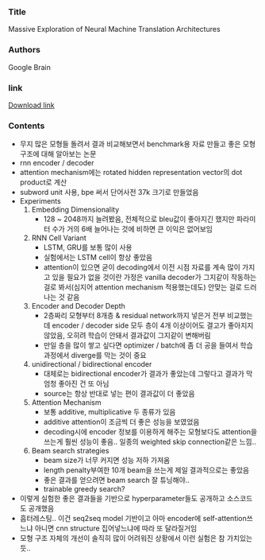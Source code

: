 ### Title
Massive Exploration of Neural Machine Translation Architectures

### Authors
Google Brain

### link
[Download link](https://arxiv.org/pdf/1703.03906.pdf)

### Contents
- 무지 많은 모형들 돌려서 결과 비교해보면서 benchmark용 자료 만들고 좋은 모형 구조에 대해 알아보는 논문
- rnn encoder / decoder
- attention mechanism에는 rotated hidden representation vector의 dot product로 계산
- subword unit 사용, bpe 써서 단어사전 37k 크기로 만들었음
- Experiments
    1. Embedding Dimensionality
        - 128 ~ 2048까지 늘려봤음, 전체적으로 bleu값이 좋아지긴 했지만 파라미터 수가 거의 6배 늘어나는 것에 비하면 큰 이익은 없어보임
    1. RNN Cell Variant
        - LSTM, GRU를 보통 많이 사용
        - 실험에서는 LSTM cell이 항상 좋았음
        - attention이 있으면 굳이 decoding에서 이전 시점 자료를 계속 많이 가지고 있을 필요가 없을 것이란 가정은 vanilla decoder가 그지같이 작동하는 걸로 봐서(심지어 attention mechanism 적용했는데도) 안맞는 걸로 드러나는 것 같음
    1. Encoder and Decoder Depth
        - 2층짜리 모형부터 8개층 & residual network까지 넣은거 전부 비교했는데 encoder / decoder side 모두 층이 4개 이상이어도 결고가 좋아지지 않았음, 오히려 학습이 안돼서 결과값이 그지같이 변해버림
        - 만일 층을 많이 쌓고 싶다면 optimizer / batch에 좀 더 공을 들여서 학습 과정에서 diverge를 막는 것이 중요
    1. unidirectional / bidirectional encoder
        - 대체로는 bidirectional encoder가 결과가 좋았는데 그렇다고 결과가 막 엄청 좋아진 건 또 아님
        - source는 항상 반대로 넣는 편이 결과값이 더 좋았음
    1. Attention Mechanism
        - 보통 additive, multiplicative 두 종류가 있음
        - additive attention이 조금씩 더 좋은 성능을 보였었음
        - decoding시에 encoder 정보를 이용하게 해주는 모형보다도 attention을 쓰는게 훨씬 성능이 좋음.. 일종의 weighted skip connection같은 느낌..
    1. Beam search strategies
        - beam size가 너무 커지면 성능 저하 가져옴
        - length penalty부여한 10개 beam을 쓰는게 제일 결과적으로는 좋았음
        - 좋은 결과를 얻으려면 beam search 잘 튜닝해야..
        - trainable greedy search?
- 이렇게 실험한 좋은 결과들을 기반으로 hyperparameter들도 공개하고 소스코드도 공개했음
- 흠터레스팅.. 이건 seq2seq model 기반이고 아마 encoder에 self-attention쓰느냐 아니면 cnn structure 집어넣느냐에 따라 또 달라질거임
- 모형 구조 자체의 개선이 솔직히 많이 어려워진 상황에서 이런 실험은 참 가치있는 듯..